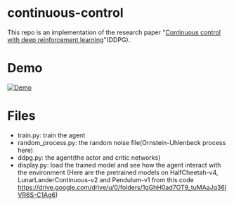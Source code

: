 # continuous-control
This repo is an implementation of the research paper "[Continuous control with deep reinforcement learning](https://arxiv.org/abs/1509.02971)"(DDPG). 

# Demo
[![Demo](https://img.youtube.com/vi/Mt7O2pCBmrY/0.jpg)](https://youtu.be/Mt7O2pCBmrY "Demo")

# Files
* train.py: train the agent
* random_process.py: the random noise file(Ornstein-Uhlenbeck process here)
* ddpg.py: the agent(the actor and critic networks)
* display.py: load the trained model and see how the agent interact with the environment
(Here are the pretrained models on HalfCheetah-v4, LunarLanderContinuous-v2 and Pendulum-v1 from this code https://drive.google.com/drive/u/0/folders/1gGhH0ad7OT9_tuMAaJq36lVR6S-C1Ag6)

